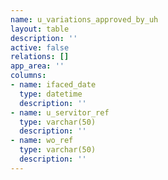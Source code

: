 ```yaml
---
name: u_variations_approved_by_uh
layout: table
description: ''
active: false
relations: []
app_area: ''
columns:
- name: ifaced_date
  type: datetime
  description: ''
- name: u_servitor_ref
  type: varchar(50)
  description: ''
- name: wo_ref
  type: varchar(50)
  description: ''
---
```


